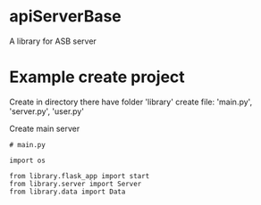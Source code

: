 # apiServerBase
A library for ASB server

# Example create project

Create in directory there have folder 'library' create file: 'main.py', 'server.py', 'user.py'

Create main server

```
# main.py

import os

from library.flask_app import start
from library.server import Server
from library.data import Data
```
